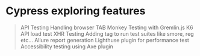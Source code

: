 # Cypress exploring features

> API Testing
> Handling browser TAB
> Monkey Testing with Gremlin.js
> K6 API load test
> XHR Testing 
> Adding tag to run test suites like smore, reg etc...
> Allure report generation 
> Lighthuse plugin for performance test
> Accessibility testing using Axe plugin